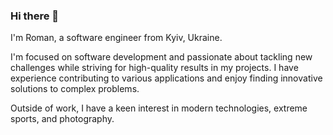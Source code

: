 ### Hi there 👋

I'm Roman, a software engineer from Kyiv, Ukraine.

I'm focused on software development and passionate about tackling new challenges while striving for high-quality results in my projects. I have experience contributing to various applications and enjoy finding innovative solutions to complex problems.

Outside of work, I have a keen interest in modern technologies, extreme sports, and photography.

<!--
**dobyrm/dobyrm** is a ✨ _special_ ✨ repository because its `README.md` (this file) appears on your GitHub profile.

Here are some ideas to get you started:

- 🔭 I’m currently working on ...
- 🌱 I’m currently learning ...
- 👯 I’m looking to collaborate on ...
- 🤔 I’m looking for help with ...
- 💬 Ask me about ...
- 📫 How to reach me: ...
- 😄 Pronouns: ...
- ⚡ Fun fact: ...
-->
